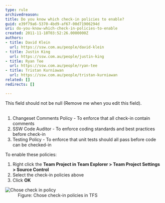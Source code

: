```yaml
---
type: rule
archivedreason: 
title: Do you know which check-in policies to enable?
guid: e39f79a6-5370-4bd9-af67-00d71906294d
uri: do-you-know-which-check-in-policies-to-enable
created: 2011-11-18T03:52:26.0000000Z
authors:
- title: David Klein
  url: https://ssw.com.au/people/david-klein
- title: Justin King
  url: https://ssw.com.au/people/justin-king
- title: Ryan Tee
  url: https://ssw.com.au/people/ryan-tee
- title: Tristan Kurniawan
  url: https://ssw.com.au/people/tristan-kurniawan
related: []
redirects: []

---
```



This field should not be null (Remove me when you edit this field).
<br><excerpt class='endintro'></excerpt><br>
<ol><li>Changeset Comments Policy - To enforce that all check-in contain comments </li>
<li>SSW Code Auditor - To enforce coding standards and best practices before check-in </li>
<li>Testing Policy - To enforce that unit tests should all pass before code can be checked-in </li></ol>
<p>To enable these policies&#58; </p>
<ol><li>Right click the <strong>Team Project in Team Explorer &gt; Team Project Settings &gt; Source Control</strong></li>
<li>Select the check-in policies above </li>
<li>Click <strong>OK</strong></li></ol>
<dl><dt><img alt="Chose check in policy" src="/TFS/RulesToBetterVersionControlwithTFS(AKASourceControl)/PublishingImages/SC_TFSCI.jpg" /></dt>
<dd>Figure&#58; Chose check-in policies in TFS </dd></dl>



